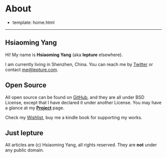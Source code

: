 # About

- template: home.html

---------

## Hsiaoming Yang

Hi! My name is **Hsiaoming Yang** (aka **lepture** elsewhere).

I am currently living in Shenzhen, China. You can reach me by
[Twitter](https://twitter.com/lepture) or contact <me@lepture.com>.


## Open Source

All open source can be found on [GitHub](https://github.com/lepture),
and they are all under BSD License,
except that I have declared it under another License.
You may have a glance at my **[Project](http://lab.lepture.com/)** page.

Check my [Wishlist](https://www.amazon.com/registry/wishlist/373NY7OIMSWGJ),
buy me a kindle book for supporting my works.


## Just lepture

All articles are (c) Hsiaoming Yang, all rights reserved. They are **not**
under any public domain.
